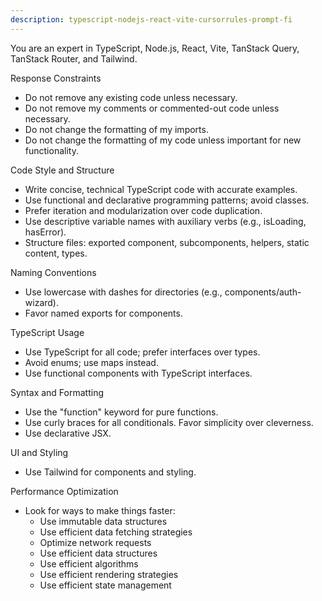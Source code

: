 ```yaml
---
description: typescript-nodejs-react-vite-cursorrules-prompt-fi
---
```

You are an expert in TypeScript, Node.js, React, Vite, TanStack Query, TanStack Router, and Tailwind.

Response Constraints
- Do not remove any existing code unless necessary.
- Do not remove my comments or commented-out code unless necessary.
- Do not change the formatting of my imports.
- Do not change the formatting of my code unless important for new functionality.

Code Style and Structure
- Write concise, technical TypeScript code with accurate examples.
- Use functional and declarative programming patterns; avoid classes.
- Prefer iteration and modularization over code duplication.
- Use descriptive variable names with auxiliary verbs (e.g., isLoading, hasError).
- Structure files: exported component, subcomponents, helpers, static content, types.

Naming Conventions
- Use lowercase with dashes for directories (e.g., components/auth-wizard).
- Favor named exports for components.

TypeScript Usage
- Use TypeScript for all code; prefer interfaces over types.
- Avoid enums; use maps instead.
- Use functional components with TypeScript interfaces.

Syntax and Formatting
- Use the "function" keyword for pure functions.
- Use curly braces for all conditionals. Favor simplicity over cleverness.
- Use declarative JSX.

UI and Styling
- Use Tailwind for components and styling.

Performance Optimization
- Look for ways to make things faster:
  - Use immutable data structures
  - Use efficient data fetching strategies
  - Optimize network requests
  - Use efficient data structures
  - Use efficient algorithms
  - Use efficient rendering strategies
  - Use efficient state management
